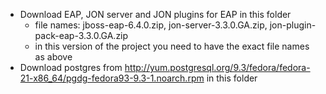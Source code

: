 * Download EAP, JON server and JON plugins for EAP in this folder
	* file names: jboss-eap-6.4.0.zip, jon-server-3.3.0.GA.zip, jon-plugin-pack-eap-3.3.0.GA.zip
	* in this version of the project you need to have the exact file names as above 
* Download postgres from http://yum.postgresql.org/9.3/fedora/fedora-21-x86_64/pgdg-fedora93-9.3-1.noarch.rpm in this folder
